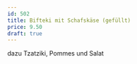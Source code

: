 ```yaml
---
id: 502
title: Bifteki mit Schafskäse (gefüllt)
price: 9.50
draft: true
---
```


dazu Tzatziki, Pommes und Salat
